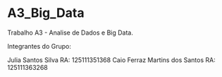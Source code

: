 # A3_Big_Data
 Trabalho A3 - Analise de Dados e Big Data.
 
 Integrantes do Grupo:
 
 Julia Santos Silva RA: 125111351368
 Caio Ferraz Martins dos Santos RA: 125111363268

